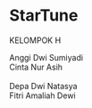 # StarTune
KELOMPOK H 

Anggi Dwi Sumiyadi <br>
Cinta Nur Asih <br>
<br>
Depa Dwi Natasya <br>
Fitri Amaliah Dewi <br>
